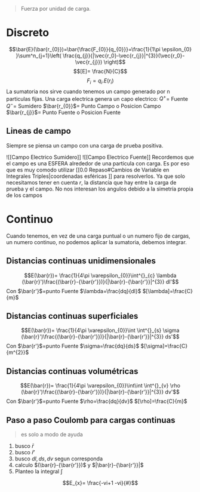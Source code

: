 >	Fuerza por unidad de carga.

# Discreto
$$\bar{E}(\bar{r_{0}})=\bar{\frac{F_{0}}{q_{0}}}=\frac{1}{1\pi \epsilon_{0} }\sum^n_{j=1}\left( \frac{q_{j}}{|\vec{r_0}-\vec{r_{j}}|^{3}}(\vec{r_0}-\vec{r_{j}}) \right)$$
$$[E]= \frac{N}{C}$$
$$F_{i}=q_{i}.E(r_{i})$$
La sumatoria nos sirve cuando tenemos un campo generado por n particulas fijas.
Una carga electrica genera un capo electrico:
$Q^{+}$= Fuente
$Q^{-}$= Sumidero
$\bar{r_{0}}$= Punto Campo o Posicion Campo
$\bar{r_{j}}$= Punto Fuente o Posicion Fuente

## Lineas de campo
Siempre se piensa un campo con una carga de prueba positiva.



![[Campo Electrico Sumidero]] ![[Campo Electrico Fuente]]
Recordemos que el campo es una ESFERA alrededor de una particula con carga. Es por eso que es muy comodo utilizar [[0.0 Repaso#Cambios de Variable en Integrales Triples|coordenadas esféricas
]] para resolverlos. Ya que solo necesitamos tener en cuenta $r$, la distancia que hay entre la carga de prueba y el campo. No nos interesan los angulos debido a la simetría propia de los campos

# Continuo
Cuando tenemos, en vez de una carga puntual o un numero fijo de cargas, un numero continuo, no podemos aplicar la sumatoria, debemos integrar.

## Distancias continuas unidimensionales

$$E(\bar{r})= \frac{1}{4\pi \varepsilon_{0}}\int^{}_{c} \lambda (\bar{r}')\frac{(\bar{r}-{\bar{r'}})}{|\bar{r}-{\bar{r'}}|^{3}} dl'$$
Con $\bar{r'}$=punto Fuente
$\lambda=\frac{dq}{dl}$
$[\lambda]=\frac{C}{m}$

## Distancias continuas superficiales

$$E(\bar{r})= \frac{1}{4\pi \varepsilon_{0}}\int \int^{}_{s} \sigma (\bar{r}')\frac{(\bar{r}-{\bar{r'}})}{|\bar{r}-{\bar{r'}}|^{3}} ds'$$
Con $\bar{r'}$=punto Fuente
$\sigma=\frac{dq}{ds}$
$[\sigma]=\frac{C}{m^{2}}$

## Distancias continuas volumétricas

$$E(\bar{r})= \frac{1}{4\pi \varepsilon_{0}}\int\int \int^{}_{v} \rho (\bar{r}')\frac{(\bar{r}-{\bar{r'}})}{|\bar{r}-{\bar{r'}}|^{3}} dv'$$
Con $\bar{r'}$=punto Fuente
$\rho=\frac{dq}{dv}$
$[\rho]=\frac{C}{m}$

## Paso a paso Coulomb para cargas continuas
> es solo a modo de ayuda

1) busco $\bar{ r}$
2) busco $\bar{ r}'$
3) busco $dl, ds, dv$ segun corresponda
4) calculo $(\bar{r}-{\bar{r'}})$ y $|\bar{r}-{\bar{r'}}|$
5) Planteo la integral $\int  \,$


$$E_{x}= \frac{-vi+1 -vi}{#}$$